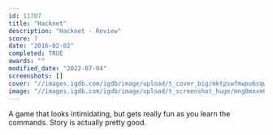 ```yaml
---
id: 11707
title: "Hacknet"
description: "Hacknet - Review"
score: 7
date: "2016-02-02"
completed: TRUE
awards: ""
modified_date: "2022-07-04"
screenshots: []
cover: "//images.igdb.com/igdb/image/upload/t_cover_big/mktpswfmwpu6sqwieuqm.jpg"
image: "//images.igdb.com/igdb/image/upload/t_screenshot_huge/mng0mxxm0qzip4r5zna8.jpg"
---
```

A game that looks intimidating, but gets really fun as you learn the commands. Story is actually pretty good.